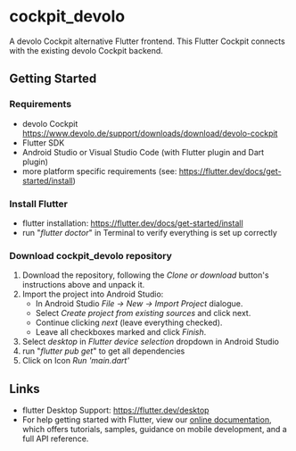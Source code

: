 # cockpit_devolo

A devolo Cockpit alternative Flutter frontend. This Flutter Cockpit connects with the existing devolo Cockpit backend. 

## Getting Started

### Requirements
- devolo Cockpit https://www.devolo.de/support/downloads/download/devolo-cockpit
- Flutter SDK
- Android Studio or Visual Studio Code (with Flutter plugin and Dart plugin)
- more platform specific requirements (see: https://flutter.dev/docs/get-started/install)

### Install Flutter
- flutter installation: https://flutter.dev/docs/get-started/install
- run "*flutter doctor*" in Terminal to verify everything is set up correctly

### Download cockpit_devolo repository
1. Download the repository, following the *Clone or download* button's instructions above and unpack it.
2. Import the project into Android Studio:
   * In Android Studio *File -> New -> Import Project* dialogue.
   * Select *Create project from existing sources* and click next.
   * Continue clicking *next* (leave everything checked).
   * Leave all checkboxes marked and click *Finish*.
3. Select *desktop* in *Flutter device selection* dropdown in Android Studio
5. run "*flutter pub get*" to get all dependencies
4. Click on Icon *Run 'main.dart'*




## Links
- flutter Desktop Support: https://flutter.dev/desktop
- For help getting started with Flutter, view our
[online documentation](https://flutter.dev/docs), which offers tutorials,
samples, guidance on mobile development, and a full API reference.




